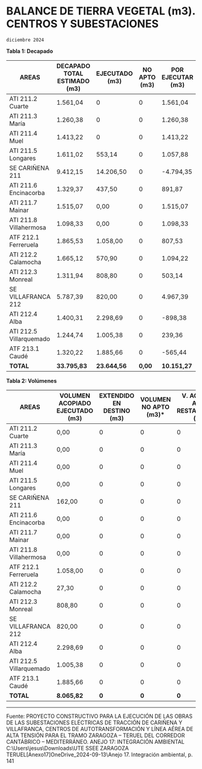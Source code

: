 # BALANCE DE TIERRA VEGETAL (m3). CENTROS Y SUBESTACIONES 
`diciembre 2024`


**Tabla 1: Decapado**

| AREAS | DECAPADO TOTAL ESTIMADO (m3) | EJECUTADO (m3) | NO APTO (m3) | POR EJECUTAR (m3) |
|-------|----------------------------|----------------|--------------|------------------|
| ATI 211.2 Cuarte | 1.561,04 | 0 | 0 | 1.561,04 |
| ATI 211.3 María | 1.260,38 | 0 | 0 | 1.260,38 |
| ATI 211.4 Muel | 1.413,22 | 0 | 0 | 1.413,22 |
| ATI 211.5 Longares | 1.611,02 | 553,14 | 0 | 1.057,88 |
| SE CARIÑENA 211 | 9.412,15 | 14.206,50 | 0 | -4.794,35 |
| ATI 211.6 Encinacorba | 1.329,37 | 437,50 | 0 | 891,87 |
| ATI 211.7 Mainar | 1.515,07 | 0,00 | 0 | 1.515,07 |
| ATI 211.8 Villahermosa | 1.098,33 | 0,00 | 0 | 1.098,33 |
| ATF 212.1 Ferreruela | 1.865,53 | 1.058,00 | 0 | 807,53 |
| ATI 212.2 Calamocha | 1.665,12 | 570,90 | 0 | 1.094,22 |
| ATI 212.3 Monreal | 1.311,94 | 808,80 | 0 | 503,14 |
| SE VILLAFRANCA 212 | 5.787,39 | 820,00 | 0 | 4.967,39 |
| ATI 212.4 Alba | 1.400,31 | 2.298,69 | 0 | -898,38 |
| ATI 212.5 Villarquemado | 1.244,74 | 1.005,38 | 0 | 239,36 |
| ATF 213.1 Caudé | 1.320,22 | 1.885,66 | 0 | -565,44 |
| **TOTAL** | **33.795,83** | **23.644,56** | **0,00** | **10.151,27** |

**Tabla 2: Volúmenes**

| AREAS | VOLUMEN ACOPIADO EJECUTADO (m3) | EXTENDIDO EN DESTINO (m3) | VOLUMEN NO APTO (m3)* | V. ACOPIO Y APTO RESTAURACIÓN (m3) |
|-------|--------------------------------|--------------------------|---------------------|-----------------------------------|
| ATI 211.2 Cuarte | 0,00 | 0 | 0 | 0 |
| ATI 211.3 María | 0,00 | 0 | 0 | 0 |
| ATI 211.4 Muel | 0,00 | 0 | 0 | 0 |
| ATI 211.5 Longares | 0,00 | 0 | 0 | 0 |
| SE CARIÑENA 211 | 162,00 | 0 | 0 | 0 |
| ATI 211.6 Encinacorba | 0,00 | 0 | 0 | 0 |
| ATI 211.7 Mainar | 0,00 | 0 | 0 | 0 |
| ATI 211.8 Villahermosa | 0,00 | 0 | 0 | 0 |
| ATF 212.1 Ferreruela | 1.058,00 | 0 | 0 | 0 |
| ATI 212.2 Calamocha | 27,30 | 0 | 0 | 0 |
| ATI 212.3 Monreal | 808,80 | 0 | 0 | 0 |
| SE VILLAFRANCA 212 | 820,00 | 0 | 0 | 0 |
| ATI 212.4 Alba | 2.298,69 | 0 | 0 | 0 |
| ATI 212.5 Villarquemado | 1.005,38 | 0 | 0 | 0 |
| ATF 213.1 Caudé | 1.885,66 | 0 | 0 | 0 |
| **TOTAL** | **8.065,82** | **0** | **0** | **0** |
----
Fuente: PROYECTO CONSTRUCTIVO PARA LA EJECUCIÓN DE LAS OBRAS DE LAS SUBESTACIONES ELÉCTRICAS DE TRACCIÓN DE CARIÑENA Y VILLAFRANCA, CENTROS DE AUTOTRANSFORMACIÓN Y LÍNEA AÉREA DE ALTA TENSIÓN PARA EL TRAMO ZARAGOZA – TERUEL DEL CORREDOR CANTÁBRICO – MEDITERRÁNEO. ANEJO 17: INTEGRACIÓN AMBIENTAL C:\Users\jesus\Downloads\UTE SSEE ZARAGOZA TERUEL\[Anexo17]OneDrive_2024-09-13\Anejo 17. Integración ambiental, p. 141




